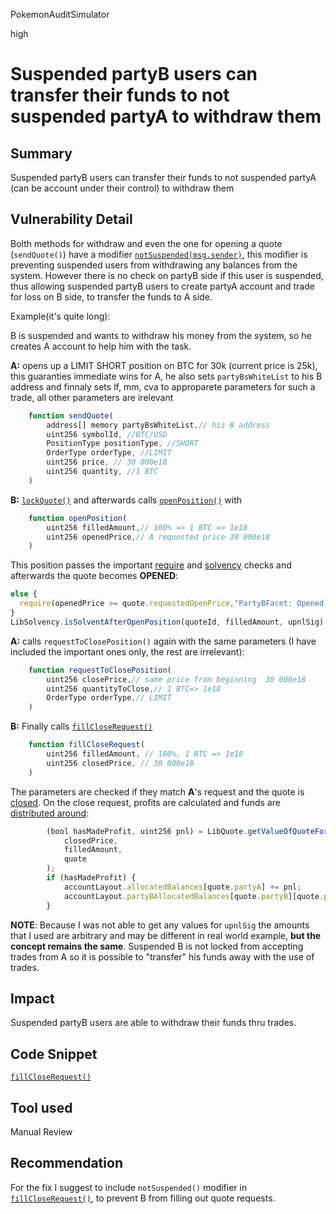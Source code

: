 PokemonAuditSimulator

high

# Suspended partyB users can transfer their funds to not suspended partyA to withdraw them

## Summary
Suspended partyB users can transfer their funds to not suspended partyA (can be account under their control) to withdraw them 
## Vulnerability Detail
Bolth methods for withdraw and even the one for opening a quote (`sendQuote()`) have a modifier [`notSuspended(msg.sender)`](https://github.com/sherlock-audit/2023-06-symmetrical/blob/main/symmio-core/contracts/utils/Accessibility.sol#L73-L79), this modifier is preventing suspended  users from withdrawing any balances from the system. However there is no check on partyB side if this user is suspended, thus allowing suspended partyB users to create partyA account and trade for loss on B side, to transfer the funds to A side.

Example(it's quite long):

B is suspended and wants to withdraw his money from the system, so he creates A account to help him with the task.

**A:** opens up a  LIMIT SHORT position on BTC for 30k (current price is 25k), this guaranties immediate wins for A, he also sets  `partyBsWhiteList` to his B address and finnaly sets lf, mm, cva to approparete parameters for such a trade, all other parameters are irelevant

```jsx
    function sendQuote(
        address[] memory partyBsWhiteList,// his B address
        uint256 symbolId, //BTC/USD
        PositionType positionType, //SHORT
        OrderType orderType, //LIMIT
        uint256 price, // 30 000e18
        uint256 quantity, //1 BTC 
    ) 
```
**B:** [`lockQuote()`](https://github.com/sherlock-audit/2023-06-symmetrical/blob/main/symmio-core/contracts/facets/PartyB/PartyBFacetImpl.sol#L22-L38) and afterwards calls [`openPosition()`](https://github.com/sherlock-audit/2023-06-symmetrical/blob/main/symmio-core/contracts/facets/PartyB/PartyBFacetImpl.sol#L112-L254) with 
```jsx
    function openPosition(
        uint256 filledAmount,// 100% => 1 BTC => 1e18
        uint256 openedPrice,// A requested price 30 000e18
    )
```
This position passes the important [require](https://github.com/sherlock-audit/2023-06-symmetrical/blob/main/symmio-core/contracts/facets/PartyB/PartyBFacetImpl.sol#L137-L140) and [solvency](https://github.com/sherlock-audit/2023-06-symmetrical/blob/main/symmio-core/contracts/libraries/LibSolvency.sol#L15-L97) checks and afterwards the quote becomes **OPENED**:
```jsx
else {
  require(openedPrice >= quote.requestedOpenPrice,"PartyBFacet: Opened price isn't valid");
}
LibSolvency.isSolventAfterOpenPosition(quoteId, filledAmount, upnlSig);
```
**A:**  calls `requestToClosePosition()` again with the same parameters (I have included the important ones only, the rest are irrelevant):
```jsx
    function requestToClosePosition(
        uint256 closePrice,// same price from beginning  30 000e18
        uint256 quantityToClose,// 1 BTC=> 1e18
        OrderType orderType,// LIMIT
    )
```
**B:** Finally calls [`fillCloseRequest()`](https://github.com/sherlock-audit/2023-06-symmetrical/blob/main/symmio-core/contracts/facets/PartyB/PartyBFacetImpl.sol#L256-L293)
```jsx
    function fillCloseRequest(
        uint256 filledAmount, // 100%, 1 BTC => 1e18
        uint256 closedPrice, // 30 000e18
    )
```
The parameters are checked if they match **A**'s request and the quote is [closed](https://github.com/sherlock-audit/2023-06-symmetrical/blob/main/symmio-core/contracts/libraries/LibQuote.sol#L149-L208). On the close request, profits are calculated and funds are [distributed around](https://github.com/sherlock-audit/2023-06-symmetrical/blob/main/symmio-core/contracts/libraries/LibQuote.sol#L169-L176):
```jsx
        (bool hasMadeProfit, uint256 pnl) = LibQuote.getValueOfQuoteForPartyA(
            closedPrice,
            filledAmount,
            quote
        );
        if (hasMadeProfit) {
            accountLayout.allocatedBalances[quote.partyA] += pnl;
            accountLayout.partyBAllocatedBalances[quote.partyB][quote.partyA] -= pnl;
        }
```
**NOTE**: Because I was not able to get any values for `upnlSig` the amounts that I used are arbitrary and may be different in real world example, **but the concept remains the same**. Suspended B is not locked from accepting trades from A so it is possible to "transfer" his funds away with the use of trades.

## Impact
Suspended partyB users are able to withdraw their funds thru trades.
## Code Snippet
[`fillCloseRequest()`](https://github.com/sherlock-audit/2023-06-symmetrical/blob/main/symmio-core/contracts/facets/PartyB/PartyBFacet.sol#L192)
## Tool used

Manual Review

## Recommendation
For the fix I suggest to include `notSuspended()` modifier in [`fillCloseRequest()`](https://github.com/sherlock-audit/2023-06-symmetrical/blob/main/symmio-core/contracts/facets/PartyB/PartyBFacet.sol#L192), to prevent B from filling out quote requests.